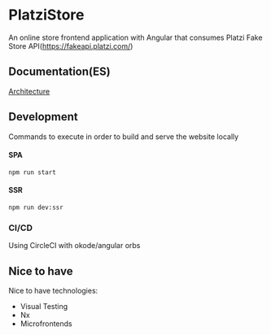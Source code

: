 # PlatziStore

An online store frontend application with Angular that consumes Platzi Fake Store API(https://fakeapi.platzi.com/)

## Documentation(ES)

[Architecture](./docs/architecture.md)

## Development 

Commands to execute in order to build and serve the website locally

#### SPA
```code
npm run start
```

#### SSR
```code
npm run dev:ssr
```

### CI/CD

Using CircleCI with okode/angular orbs

## Nice to have

Nice to have technologies:
- Visual Testing
- Nx
- Microfrontends
